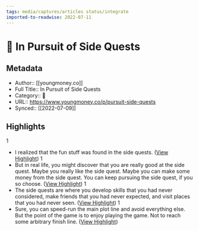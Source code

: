```yaml
---
tags: media/captures/articles status/integrate
imported-to-readwise: 2022-07-11
---
```

# 📰 In Pursuit of Side Quests

## Metadata
- Author:: [[youngmoney.co]]
- Full Title:: In Pursuit of Side Quests
- Category:: 📰
- URL:: https://www.youngmoney.co/p/pursuit-side-quests
- Synced:: [[2022-07-09]]

## Highlights
1
- I realized that the fun stuff was found in the side quests. ([View Highlight](https://instapaper.com/read/1520254051/20015028))
1
- But in real life, you might discover that you are really good at the side quest. Maybe you really like the side quest. Maybe you can make some money from the side quest. You can keep pursuing the side quest, if you so choose. ([View Highlight](https://instapaper.com/read/1520254051/20015044))
1
- The side quests are where you develop skills that you had never considered, make friends that you had never expected, and visit places that you had never seen. ([View Highlight](https://instapaper.com/read/1520254051/20015055))
1
- Sure, you can speed-run the main plot line and avoid everything else. But the point of the game is to enjoy playing the game. Not to reach some arbitrary finish line. ([View Highlight](https://instapaper.com/read/1520254051/20015057))
